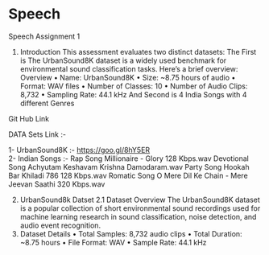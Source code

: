 # Speech
Speech Assignment 1
1. Introduction
This assessment evaluates two distinct datasets: The First is The UrbanSound8K dataset is a widely used benchmark for environmental sound classification tasks. Here’s a brief overview:
Overview
•	Name: UrbanSound8K
•	Size: ~8.75 hours of audio
•	Format: WAV files
•	Number of Classes: 10
•	Number of Audio Clips: 8,732
•	Sampling Rate: 44.1 kHz
And Second is 4 India Songs with 4 different Genres 

Git Hub Link 

DATA Sets Link :-

1-	UrbanSound8K :- https://goo.gl/8hY5ER  
2-	Indian Songs  :- Rap Song Millionaire - Glory 128 Kbps.wav
                                  Devotional Song Achyutam Keshavam Krishna Damodaram.wav
                                  Party Song  Hookah Bar Khiladi 786 128 Kbps.wav
                                  Romatic Song O Mere Dil Ke Chain - Mere Jeevan Saathi 320 Kbps.wav

2. UrbanSound8k Datset 
2.1 Dataset Overview
The UrbanSound8K dataset is a popular collection of short environmental sound recordings used for machine learning research in sound classification, noise detection, and audio event recognition.
1. Dataset Details
•	Total Samples: 8,732 audio clips
•	Total Duration: ~8.75 hours
•	File Format: WAV
•	Sample Rate: 44.1 kHz
